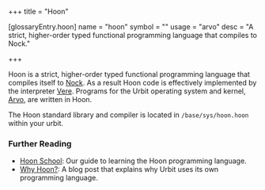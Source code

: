 +++
title = "Hoon"

[glossaryEntry.hoon]
name = "hoon"
symbol = ""
usage = "arvo"
desc = "A strict, higher-order typed functional programming language that compiles to Nock."

+++

Hoon is a strict, higher-order typed functional programming language that compiles itself to [Nock](/glossary/nock). As a result Hoon code is effectively implemented by the interpreter [Vere](/glossary/vere). Programs for the Urbit operating system and kernel, [Arvo](/glossary/arvo), are written in Hoon.

The Hoon standard library and compiler is located in `/base/sys/hoon.hoon` within your urbit.

### Further Reading

- [Hoon School](/courses/hoon-school/): Our guide to learning the Hoon programming language.
- [Why Hoon?](https://urbit.org/blog/why-hoon): A blog post that explains why Urbit uses its own programming language.
